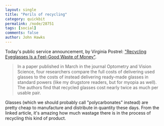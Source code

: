 ```yaml
---
layout: single 
title: "Perils of recycling" 
category: quickbit
permalink: /node/28751
tags: [social] 
comments: false 
author: John Hawks 
---
```


Today's public service announcement, by Virginia Postrel: <a href="http://www.bloomberg.com/news/2012-05-03/recycling-eyeglasses-is-a-feel-good-waste-of-money.html">"Recycling Eyeglasses Is a Feel-Good Waste of Money"</a>.

<blockquote>In a paper published in March in the journal Optometry and Vision Science, four researchers compare the full costs of delivering used glasses to the costs of instead delivering ready-made glasses in standard powers (like my drugstore readers, but for myopia as well). The authors find that recycled glasses cost nearly twice as much per usable pair.</blockquote>

Glasses (which we should probably call "polycarbonates" instead) are pretty cheap to manufacture and distribute in quantity these days. From the linked article, it's amazing how much wastage there is in the process of recycling this kind of product. 

